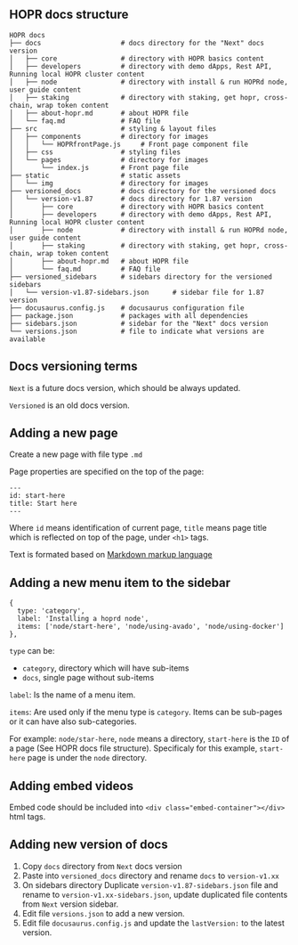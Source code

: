 ## HOPR docs structure

```
HOPR docs
├── docs                    # docs directory for the "Next" docs version
│   ├── core                # directory with HOPR basics content
│   ├── developers          # directory with demo dApps, Rest API, Running local HOPR cluster content
│   ├── node                # directory with install & run HOPRd node, user guide content
│   ├── staking             # directory with staking, get hopr, cross-chain, wrap token content
│   ├── about-hopr.md       # about HOPR file
│   └── faq.md              # FAQ file
├── src                     # styling & layout files
│   ├── components          # directory for images
│   │   └── HOPRfrontPage.js     # Front page component file
│   ├── css                 # styling files
│   └── pages               # directory for images
│       └── index.js        # Front page file
├── static                  # static assets
│   └── img                 # directory for images
├── versioned_docs          # docs directory for the versioned docs
│   └── version-v1.87       # docs directory for 1.87 version
│       ├── core            # directory with HOPR basics content
│       ├── developers      # directory with demo dApps, Rest API, Running local HOPR cluster content
│       ├── node            # directory with install & run HOPRd node, user guide content
│       ├── staking         # directory with staking, get hopr, cross-chain, wrap token content
│       ├── about-hopr.md   # about HOPR file
│       └── faq.md          # FAQ file
├── versioned_sidebars      # sidebars directory for the versioned sidebars
│   └── version-v1.87-sidebars.json      # sidebar file for 1.87 version
├── docusaurus.config.js    # docusaurus configuration file
├── package.json            # packages with all dependencies
├── sidebars.json           # sidebar for the "Next" docs version
└── versions.json           # file to indicate what versions are available
```

## Docs versioning terms

`Next` is a future docs version, which should be always updated.

`Versioned` is an old docs version.

## Adding a new page

Create a new page with file type `.md`

Page properties are specified on the top of the page:

```
---
id: start-here
title: Start here
---
```

Where `id` means identification of current page, `title` means page title which is reflected on top of the page, under `<h1>` tags.

Text is formated based on [Markdown markup language](https://www.markdownguide.org/cheat-sheet/)

## Adding a new menu item to the sidebar

```
{
  type: 'category',
  label: 'Installing a hoprd node',
  items: ['node/start-here', 'node/using-avado', 'node/using-docker']
},
```

`type` can be:

- `category`, directory which will have sub-items
- `docs`, single page without sub-items

`label`:
Is the name of a menu item.

`items`:
Are used only if the menu type is `category`.
Items can be sub-pages or it can have also sub-categories.

For example: `node/star-here`, `node` means a directory, `start-here` is the `ID` of a page (See HOPR docs file structure). Specificaly for this example, `start-here` page is under the `node` directory.

## Adding embed videos

Embed code should be included into `<div class="embed-container"></div>` html tags.

## Adding new version of docs

1. Copy `docs` directory from `Next` docs version
2. Paste into `versioned_docs` directory and rename `docs` to `version-v1.xx`
3. On sidebars directory Duplicate `version-v1.87-sidebars.json` file and rename to `version-v1.xx-sidebars.json`, update duplicated file contents from `Next` version sidebar.
4. Edit file `versions.json` to add a new version.
5. Edit file `docusaurus.config.js` and update the `lastVersion:` to the latest version.
